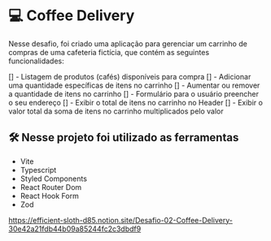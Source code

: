 # 💻 Coffee Delivery

Nesse desafio, foi criado uma aplicação para gerenciar um carrinho de compras de uma cafeteria fictícia, que contém as seguintes funcionalidades:

[] - Listagem de produtos (cafés) disponíveis para compra
[] - Adicionar uma quantidade específicas de itens no carrinho
[] - Aumentar ou remover a quantidade de itens no carrinho
[] - Formulário para o usuário preencher o seu endereço
[] - Exibir o total de itens no carrinho no Header
[] - Exibir o valor total da soma de itens no carrinho multiplicados pelo valor

## 🛠️ Nesse projeto foi utilizado as ferramentas

- Vite
- Typescript
- Styled Components
- React Router Dom
- React Hook Form
- Zod

https://efficient-sloth-d85.notion.site/Desafio-02-Coffee-Delivery-30e42a21fdb44b09a85244fc2c3dbdf9